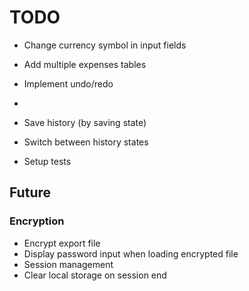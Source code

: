 # TODO

- Change currency symbol in input fields

- Add multiple expenses tables

- Implement undo/redo
- 
- Save history (by saving state)
- Switch between history states

- Setup tests

## Future

### Encryption
- Encrypt export file
- Display password input when loading encrypted file
- Session management
- Clear local storage on session end
